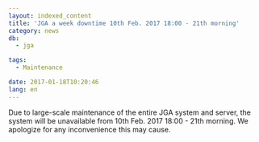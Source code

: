 ```yaml
---
layout: indexed_content
title: 'JGA a week downtime 10th Feb. 2017 18:00 - 21th morning'
category: news
db:
  - jga

tags:
  - Maintenance

date: 2017-01-18T10:20:46
lang: en
---
```


<p>Due to large-scale maintenance of the entire JGA system and server, the system will be unavailable from 10th Feb. 2017 18:00 - 21th morning. We apologize for any inconvenience this may cause.</p>
